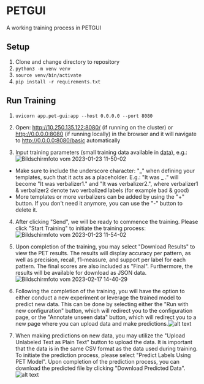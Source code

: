 # PETGUI
A working training process in PETGUI
## Setup
1. Clone and change directory to repository
2. `python3 -m venv venv`
3. `source venv/bin/activate`
4. `pip install -r requirements.txt`
## Run Training
1. `uvicorn app.pet-gui:app --host 0.0.0.0 --port 8080`
2. Open: http://10.250.135.122:8080/ (if running on the cluster) or http://0.0.0.0:8080 (if running locally) in the browser and it will navigate to http://0.0.0.0:8080/basic automatically

3. Input training parameters (small training data available in [data](/data/yelp_review_polarity_csv.tar.gz)), e.g.: ![Bildschirmfoto vom 2023-01-23 11-50-02](https://user-images.githubusercontent.com/47433679/214032245-2f29ddd4-2bb5-4238-82eb-e311fd44e2a3.png)

* Make sure to include the underscore character: "\_" when defining your templates, such that it acts as a placeholder.
E.g.: "It was \_ ." will become "It was verbalizer1." and "It was verbalizer2.", where verbalizer1 & verbalizer2 denote two verbalized labels (for example bad & good)
* More templates or more verbalizers can be added by using the "+" button. If you don't need it anymore, you can use the "-" button to delete it.  

4. After clicking "Send", we will be ready to commence the training. Please click "Start Training" to initiate the training process:![Bildschirmfoto vom 2023-01-23 11-54-02](https://user-images.githubusercontent.com/63499872/221887170-dea033d7-2272-4577-b6b6-40b377c7a512.jpeg)

5. Upon completion of the training, you may select "Download Results" to view the PET results. The results will display accuracy per pattern, as well as precision, recall, f1-measure, and support per label for each pattern. The final scores are also included as "Final". Furthermore, the results will be available for download as JSON data.![Bildschirmfoto vom 2023-02-17 14-40-29](https://user-images.githubusercontent.com/63499872/221966737-b871dfa5-3d15-486f-ab1d-fb72f3544312.jpeg)

6. Following the completion of the training, you will have the option to either conduct a new experiment or leverage the trained model to predict new data. This can be done by selecting either the "Run with new configuration" button, which will redirect you to the configuration page, or the "Annotate unseen data" button, which will redirect you to a new page where you can upload data and make predictions.![alt text](https://user-images.githubusercontent.com/63499872/222561012-ac69c03a-1778-4e49-9b74-30bf1d1c30d3.jpeg)

7. When making predictions on new data, you may utilize the "Upload Unlabeled Text as Plain Text" button to upload the data. It is important that the data is in the same CSV format as the data used during training. To initiate the prediction process, please select "Predict Labels Using PET Model". Upon completion of the prediction process, you can download the predicted file by clicking "Download Predicted Data".![alt text](https://user-images.githubusercontent.com/63499872/222576045-f5e28b41-1ab8-4861-814e-74aa03a0c759.jpeg)
